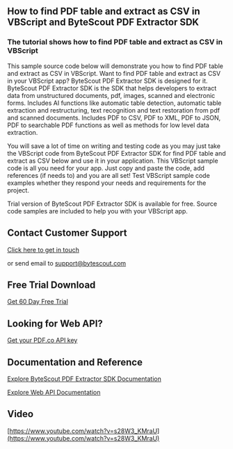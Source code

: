 ## How to find PDF table and extract as CSV in VBScript and ByteScout PDF Extractor SDK

### The tutorial shows how to find PDF table and extract as CSV in VBScript

This sample source code below will demonstrate you how to find PDF table and extract as CSV in VBScript. Want to find PDF table and extract as CSV in your VBScript app? ByteScout PDF Extractor SDK is designed for it. ByteScout PDF Extractor SDK is the SDK that helps developers to extract data from unstructured documents, pdf, images, scanned and electronic forms. Includes AI functions like automatic table detection, automatic table extraction and restructuring, text recognition and text restoration from pdf and scanned documents. Includes PDF to CSV, PDF to XML, PDF to JSON, PDF to searchable PDF functions as well as methods for low level data extraction.

You will save a lot of time on writing and testing code as you may just take the VBScript code from ByteScout PDF Extractor SDK for find PDF table and extract as CSV below and use it in your application. This VBScript sample code is all you need for your app. Just copy and paste the code, add references (if needs to) and you are all set! Test VBScript sample code examples whether they respond your needs and requirements for the project.

Trial version of ByteScout PDF Extractor SDK is available for free. Source code samples are included to help you with your VBScript app.

## Contact Customer Support

[Click here to get in touch](https://bytescout.zendesk.com/hc/en-us/requests/new?subject=ByteScout%20PDF%20Extractor%20SDK%20Question)

or send email to [support@bytescout.com](mailto:support@bytescout.com?subject=ByteScout%20PDF%20Extractor%20SDK%20Question) 

## Free Trial Download

[Get 60 Day Free Trial](https://bytescout.com/download/web-installer?utm_source=github-readme)

## Looking for Web API? 

[Get your PDF.co API key](https://pdf.co/documentation/api?utm_source=github-readme)

## Documentation and Reference

[Explore ByteScout PDF Extractor SDK Documentation](https://bytescout.com/documentation/index.html?utm_source=github-readme)

[Explore Web API Documentation](https://pdf.co/documentation/api?utm_source=github-readme)

## Video

[https://www.youtube.com/watch?v=s28W3_KMraU](https://www.youtube.com/watch?v=s28W3_KMraU)